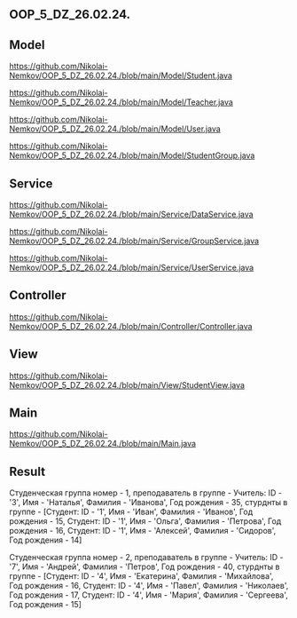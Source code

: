 ## OOP_5_DZ_26.02.24.

## Model

https://github.com/Nikolai-Nemkov/OOP_5_DZ_26.02.24./blob/main/Model/Student.java

https://github.com/Nikolai-Nemkov/OOP_5_DZ_26.02.24./blob/main/Model/Teacher.java

https://github.com/Nikolai-Nemkov/OOP_5_DZ_26.02.24./blob/main/Model/User.java

https://github.com/Nikolai-Nemkov/OOP_5_DZ_26.02.24./blob/main/Model/StudentGroup.java

## Service

https://github.com/Nikolai-Nemkov/OOP_5_DZ_26.02.24./blob/main/Service/DataService.java

https://github.com/Nikolai-Nemkov/OOP_5_DZ_26.02.24./blob/main/Service/GroupService.java

https://github.com/Nikolai-Nemkov/OOP_5_DZ_26.02.24./blob/main/Service/UserService.java


## Controller

https://github.com/Nikolai-Nemkov/OOP_5_DZ_26.02.24./blob/main/Controller/Controller.java

## View

https://github.com/Nikolai-Nemkov/OOP_5_DZ_26.02.24./blob/main/View/StudentView.java

## Main

https://github.com/Nikolai-Nemkov/OOP_5_DZ_26.02.24./blob/main/Main.java

## Result

Студенческая группа номер - 1, преподаватель в группе - Учитель: ID - '3', Имя - 'Наталья', Фамилия - 'Иванова', Год рождения - 35, стурднты в группе - [Студент: ID - '1', Имя - 'Иван', Фамилия - 'Иванов', Год рождения - 15, Студент: ID - '1', Имя - 'Ольга', Фамилия - 'Петрова', Год рождения - 16, Студент: ID - '1', Имя - 'Алексей', Фамилия - 'Сидоров', Год рождения - 14]

Студенческая группа номер - 2, преподаватель в группе - Учитель: ID - '7', Имя - 'Андрей', Фамилия - 'Петров', Год рождения - 40, стурднты в группе - [Студент: ID - '4', Имя - 'Екатерина', Фамилия - 'Михайлова', Год рождения - 16, Студент: ID - '4', Имя - 'Павел', Фамилия - 'Николаев', Год рождения - 17, Студент: ID - '4', Имя - 'Мария', Фамилия - 'Сергеева', Год рождения - 15]







